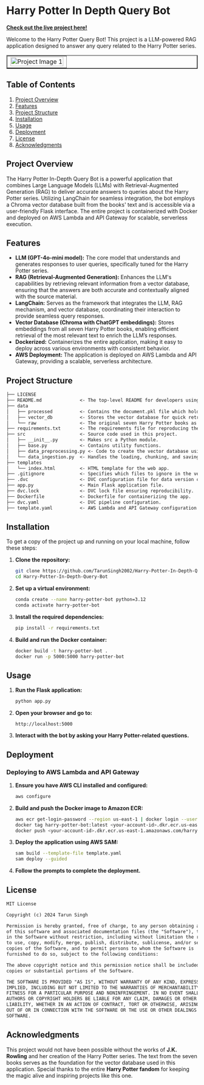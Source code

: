 # Harry Potter In Depth Query Bot

**[Check out the live project here!](https://glmhyiev9c.execute-api.us-east-1.amazonaws.com/Prod/)**

Welcome to the Harry Potter Query Bot! This project is a LLM-powered RAG application designed to answer any query related to the Harry Potter series.

<table border="2" style="width:100%; border-collapse: collapse;">
  <tr>
    <td><img src="https://github.com/user-attachments/assets/b5d9b774-0695-4cf9-912c-c93e052701ca" alt="Project Image 1" style="width:100%;"></td>
  </tr>
</table>

## Table of Contents

1. [Project Overview](#project-overview)
2. [Features](#features)
3. [Project Structure](#project-structure)
4. [Installation](#installation)
5. [Usage](#usage)
6. [Deployment](#deployment)
7. [License](#license)
8. [Acknowledgments](#acknowledgments)

## Project Overview

The Harry Potter In-Depth Query Bot is a powerful application that combines Large Language Models (LLMs) with Retrieval-Augmented Generation (RAG) to deliver accurate answers to queries about the Harry Potter series. Utilizing LangChain for seamless integration, the bot employs a Chroma vector database built from the books' text and is accessible via a user-friendly Flask interface. The entire project is containerized with Docker and deployed on AWS Lambda and API Gateway for scalable, serverless execution.

## Features

- **LLM (GPT-4o-mini model):** The core model that understands and generates responses to user queries, specifically tuned for the Harry Potter series.
- **RAG (Retrieval-Augmented Generation):** Enhances the LLM's capabilities by retrieving relevant information from a vector database, ensuring that the answers are both accurate and contextually aligned with the source material.
- **LangChain:** Serves as the framework that integrates the LLM, RAG mechanism, and vector database, coordinating their interaction to provide seamless query responses.
- **Vector Database (Chroma with ChatGPT embeddings):** Stores embeddings from all seven Harry Potter books, enabling efficient retrieval of the most relevant text to enrich the LLM’s responses.
- **Dockerized:** Containerizes the entire application, making it easy to deploy across various environments with consistent behavior.
- **AWS Deployment:** The application is deployed on AWS Lambda and API Gateway, providing a scalable, serverless architecture.

## Project Structure

```markdown
├── LICENSE
├── README.md              <- The top-level README for developers using this project.
├── data
│   ├── processed          <- Contains the document.pkl file which holds the chunks of text.
│   ├── vector_db          <- Stores the vector database for quick retrieval.
│   └── raw                <- The original seven Harry Potter books as text files.
├── requirements.txt       <- The requirements file for reproducing the environment.
├── src                    <- Source code used in this project.
│   ├── __init__.py        <- Makes src a Python module.
│   ├── base.py            <- Contains utility functions.
│   ├── data_preprocessing.py <- Code to create the vector database using Chroma and OpenAIEmbeddings.
│   └── data_ingestion.py  <- Handles the loading, chunking, and saving of text data.
├── templates
│   └── index.html         <- HTML template for the web app.
├── .gitignore             <- Specifies which files to ignore in the version control.
├── .dvc                   <- DVC configuration file for data version control.
├── app.py                 <- Main Flask application file.
├── dvc.lock               <- DVC lock file ensuring reproducibility.
├── Dockerfile             <- Dockerfile for containerizing the app.
├── dvc.yaml               <- DVC pipeline configuration.
├── template.yaml          <- AWS Lambda and API Gateway configuration template.

```
## Installation

To get a copy of the project up and running on your local machine, follow these steps:

1. **Clone the repository:**
    ```bash
    git clone https://github.com/TarunSingh2002/Harry-Potter-In-Depth-Query-Bot.git
    cd Harry-Potter-In-Depth-Query-Bot
    ```

2. **Set up a virtual environment:**
    ```bash
    conda create --name harry-potter-bot python=3.12
    conda activate harry-potter-bot
    ```

3. **Install the required dependencies:**
    ```bash
    pip install -r requirements.txt
    ```

4. **Build and run the Docker container:**
    ```bash
    docker build -t harry-potter-bot .
    docker run -p 5000:5000 harry-potter-bot
    ```

## Usage

1. **Run the Flask application:**
    ```bash
    python app.py
    ```

2. **Open your browser and go to:**
    ```
    http://localhost:5000
    ```

3. **Interact with the bot by asking your Harry Potter-related questions.**

## Deployment

### Deploying to AWS Lambda and API Gateway

1. **Ensure you have AWS CLI installed and configured:**
    ```bash
    aws configure
    ```

2. **Build and push the Docker image to Amazon ECR:**
    ```bash
    aws ecr get-login-password --region us-east-1 | docker login --username AWS --password-stdin <your-account-id>.dkr.ecr.us-east-1.amazonaws.com
    docker tag harry-potter-bot:latest <your-account-id>.dkr.ecr.us-east-1.amazonaws.com/harry-potter-bot:latest
    docker push <your-account-id>.dkr.ecr.us-east-1.amazonaws.com/harry-potter-bot:latest
    ```

3. **Deploy the application using AWS SAM:**
    ```bash
    sam build --template-file template.yaml
    sam deploy --guided
    ```

4. **Follow the prompts to complete the deployment.**

## License

```markdown
MIT License

Copyright (c) 2024 Tarun Singh

Permission is hereby granted, free of charge, to any person obtaining a copy
of this software and associated documentation files (the "Software"), to deal
in the Software without restriction, including without limitation the rights
to use, copy, modify, merge, publish, distribute, sublicense, and/or sell
copies of the Software, and to permit persons to whom the Software is
furnished to do so, subject to the following conditions:

The above copyright notice and this permission notice shall be included in all
copies or substantial portions of the Software.

THE SOFTWARE IS PROVIDED "AS IS", WITHOUT WARRANTY OF ANY KIND, EXPRESS OR
IMPLIED, INCLUDING BUT NOT LIMITED TO THE WARRANTIES OF MERCHANTABILITY,
FITNESS FOR A PARTICULAR PURPOSE AND NONINFRINGEMENT. IN NO EVENT SHALL THE
AUTHORS OR COPYRIGHT HOLDERS BE LIABLE FOR ANY CLAIM, DAMAGES OR OTHER
LIABILITY, WHETHER IN AN ACTION OF CONTRACT, TORT OR OTHERWISE, ARISING FROM,
OUT OF OR IN CONNECTION WITH THE SOFTWARE OR THE USE OR OTHER DEALINGS IN THE
SOFTWARE.
```

## Acknowledgments

This project would not have been possible without the works of **J.K. Rowling** and her creation of the Harry Potter series. The text from the seven books serves as the foundation for the vector database used in this application. Special thanks to the entire **Harry Potter fandom** for keeping the magic alive and inspiring projects like this one.
